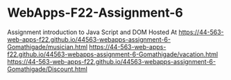 # WebApps-F22-Assignment-6
Assignment introduction to Java Script and DOM
Hosted At 
 https://44-563-web-apps-f22.github.io/44563-webapps-assignment-6-Gomathigade/musician.html
  https://44-563-web-apps-f22.github.io/44563-webapps-assignment-6-Gomathigade/vacation.html
   https://44-563-web-apps-f22.github.io/44563-webapps-assignment-6-Gomathigade/Discount.html
   
